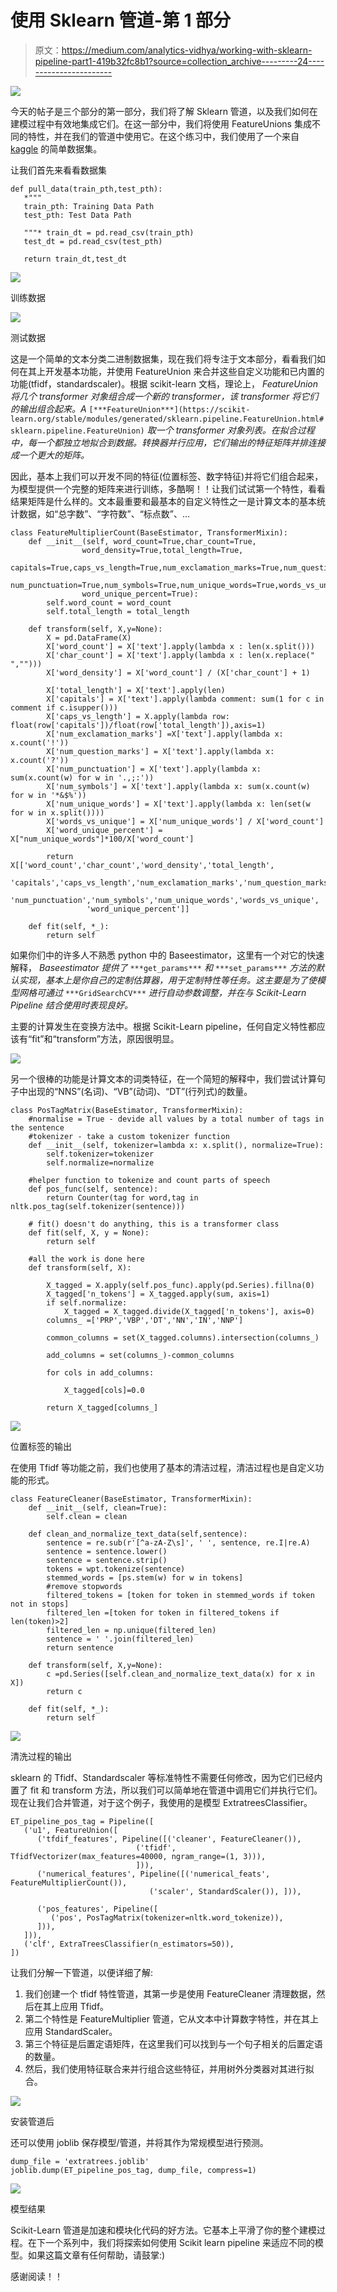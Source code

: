 # 使用 Sklearn 管道-第 1 部分

> 原文：<https://medium.com/analytics-vidhya/working-with-sklearn-pipeline-part1-419b32fc8b1?source=collection_archive---------24----------------------->

![](img/887a550bfe5f429696c4c9fe6c4849c6.png)

今天的帖子是三个部分的第一部分，我们将了解 Sklearn 管道，以及我们如何在建模过程中有效地集成它们。在这一部分中，我们将使用 FeatureUnions 集成不同的特性，并在我们的管道中使用它。在这个练习中，我们使用了一个来自 [kaggle](https://www.kaggle.com/c/nlp-getting-started/overview) 的简单数据集。

让我们首先来看看数据集

```
def pull_data(train_pth,test_pth):
   *"""
   train_pth: Training Data Path
   test_pth: Test Data Path

   """* train_dt = pd.read_csv(train_pth)
   test_dt = pd.read_csv(test_pth)

   return train_dt,test_dt
```

![](img/b6be9d69ce4392598870c8385914f0fa.png)

训练数据

![](img/63ba0b28443118fd59ec598f986d8931.png)

测试数据

这是一个简单的文本分类二进制数据集，现在我们将专注于文本部分，看看我们如何在其上开发基本功能，并使用 FeatureUnion 来合并这些自定义功能和已内置的功能(tfidf，standardscaler)。根据 scikit-learn 文档，理论上， *FeatureUnion 将几个 transformer 对象组合成一个新的 transformer，该 transformer 将它们的输出组合起来。A* `[***FeatureUnion***](https://scikit-learn.org/stable/modules/generated/sklearn.pipeline.FeatureUnion.html#sklearn.pipeline.FeatureUnion)` *取一个 transformer 对象列表。在拟合过程中，每一个都独立地拟合到数据。转换器并行应用，它们输出的特征矩阵并排连接成一个更大的矩阵。*

因此，基本上我们可以开发不同的特征(位置标签、数字特征)并将它们组合起来，为模型提供一个完整的矩阵来进行训练，多酷啊！！让我们试试第一个特性，看看结果矩阵是什么样的。文本最重要和最基本的自定义特性之一是计算文本的基本统计数据，如“总字数”、“字符数”、“标点数”、…

```
class FeatureMultiplierCount(BaseEstimator, TransformerMixin):
    def __init__(self, word_count=True,char_count=True,
                word_density=True,total_length=True,
                capitals=True,caps_vs_length=True,num_exclamation_marks=True,num_question_marks=True,
                num_punctuation=True,num_symbols=True,num_unique_words=True,words_vs_unique=True,
                word_unique_percent=True):
        self.word_count = word_count
        self.total_length = total_length

    def transform(self, X,y=None):
        X = pd.DataFrame(X)
        X['word_count'] = X['text'].apply(lambda x : len(x.split()))
        X['char_count'] = X['text'].apply(lambda x : len(x.replace(" ","")))
        X['word_density'] = X['word_count'] / (X['char_count'] + 1)

        X['total_length'] = X['text'].apply(len)
        X['capitals'] = X['text'].apply(lambda comment: sum(1 for c in comment if c.isupper()))
        X['caps_vs_length'] = X.apply(lambda row: float(row['capitals'])/float(row['total_length']),axis=1)
        X['num_exclamation_marks'] =X['text'].apply(lambda x: x.count('!'))
        X['num_question_marks'] = X['text'].apply(lambda x: x.count('?'))
        X['num_punctuation'] = X['text'].apply(lambda x: sum(x.count(w) for w in '.,;:'))
        X['num_symbols'] = X['text'].apply(lambda x: sum(x.count(w) for w in '*&$%'))
        X['num_unique_words'] = X['text'].apply(lambda x: len(set(w for w in x.split())))
        X['words_vs_unique'] = X['num_unique_words'] / X['word_count']
        X['word_unique_percent'] =  X["num_unique_words"]*100/X['word_count']

        return X[['word_count','char_count','word_density','total_length',
                 'capitals','caps_vs_length','num_exclamation_marks','num_question_marks',
                 'num_punctuation','num_symbols','num_unique_words','words_vs_unique',
                 'word_unique_percent']]

    def fit(self, *_):
        return self
```

如果你们中的许多人不熟悉 python 中的 Baseestimator，这里有一个对它的快速解释， *Baseestimator 提供了* `***get_params***` *和* `***set_params***` *方法的默认实现，基本上是你自己的定制估算器，用于定制特性等任务。这主要是为了使模型网格可通过* `***GridSearchCV***` *进行自动参数调整，并在与 Scikit-Learn Pipeline 结合使用时表现良好。*

主要的计算发生在变换方法中。根据 Scikit-Learn pipeline，任何自定义特性都应该有“fit”和“transform”方法，原因很明显。

![](img/710e25c17f69eaa9cf9c1e2e11680fba.png)

另一个很棒的功能是计算文本的词类特征，在一个简短的解释中，我们尝试计算句子中出现的“NNS”(名词)、“VB”(动词)、“DT”(行列式)的数量。

```
class PosTagMatrix(BaseEstimator, TransformerMixin):
    #normalise = True - devide all values by a total number of tags in the sentence
    #tokenizer - take a custom tokenizer function
    def __init__(self, tokenizer=lambda x: x.split(), normalize=True):
        self.tokenizer=tokenizer
        self.normalize=normalize

    #helper function to tokenize and count parts of speech
    def pos_func(self, sentence):
        return Counter(tag for word,tag in nltk.pos_tag(self.tokenizer(sentence)))

    # fit() doesn't do anything, this is a transformer class
    def fit(self, X, y = None):
        return self

    #all the work is done here
    def transform(self, X):

        X_tagged = X.apply(self.pos_func).apply(pd.Series).fillna(0)
        X_tagged['n_tokens'] = X_tagged.apply(sum, axis=1)
        if self.normalize:
            X_tagged = X_tagged.divide(X_tagged['n_tokens'], axis=0)
        columns_ =['PRP','VBP','DT','NN','IN','NNP']

        common_columns = set(X_tagged.columns).intersection(columns_)

        add_columns = set(columns_)-common_columns

        for cols in add_columns:

            X_tagged[cols]=0.0

        return X_tagged[columns_]
```

![](img/b221a88eff081121445f40eefbb9c627.png)

位置标签的输出

在使用 Tfidf 等功能之前，我们也使用了基本的清洁过程，清洁过程也是自定义功能的形式。

```
class FeatureCleaner(BaseEstimator, TransformerMixin):
    def __init__(self, clean=True):
        self.clean = clean

    def clean_and_normalize_text_data(self,sentence):
        sentence = re.sub(r'[^a-zA-Z\s]', ' ', sentence, re.I|re.A)
        sentence = sentence.lower()
        sentence = sentence.strip()
        tokens = wpt.tokenize(sentence)
        stemmed_words = [ps.stem(w) for w in tokens]
        #remove stopwords
        filtered_tokens = [token for token in stemmed_words if token not in stops]
        filtered_len =[token for token in filtered_tokens if len(token)>2]
        filtered_len = np.unique(filtered_len)
        sentence = ' '.join(filtered_len)
        return sentence

    def transform(self, X,y=None):
        c =pd.Series([self.clean_and_normalize_text_data(x) for x in X])
        return c

    def fit(self, *_):
        return self
```

![](img/08fd3ea2a3a1d7a05c3cbfa3c1aa15d1.png)

清洗过程的输出

sklearn 的 Tfidf、Standardscaler 等标准特性不需要任何修改，因为它们已经内置了 fit 和 transform 方法，所以我们可以简单地在管道中调用它们并执行它们。现在让我们合并管道，对于这个例子，我使用的是模型 ExtratreesClassifier。

```
ET_pipeline_pos_tag = Pipeline([
   ('u1', FeatureUnion([
      ('tfdif_features', Pipeline([('cleaner', FeatureCleaner()),
                            ('tfidf', TfidfVectorizer(max_features=40000, ngram_range=(1, 3))),
                            ])),
      ('numerical_features', Pipeline([('numerical_feats', FeatureMultiplierCount()),
                               ('scaler', StandardScaler()), ])),

      ('pos_features', Pipeline([
         ('pos', PosTagMatrix(tokenizer=nltk.word_tokenize)),
      ])),
   ])),
   ('clf', ExtraTreesClassifier(n_estimators=50)),
])
```

让我们分解一下管道，以便详细了解:

1.  我们创建一个 tfidf 特性管道，其第一步是使用 FeatureCleaner 清理数据，然后在其上应用 Tfidf。
2.  第二个特性是 FeatureMultiplier 管道，它从文本中计算数字特性，并在其上应用 StandardScaler。
3.  第三个特征是后置定语矩阵，在这里我们可以找到与一个句子相关的后置定语的数量。
4.  然后，我们使用特征联合来并行组合这些特征，并用树外分类器对其进行拟合。

![](img/72b28c05330b2b98b1903a60163e18e4.png)

安装管道后

还可以使用 joblib 保存模型/管道，并将其作为常规模型进行预测。

```
dump_file = 'extratrees.joblib'
joblib.dump(ET_pipeline_pos_tag, dump_file, compress=1)
```

![](img/2571e706dd4252becc714cfeca198f37.png)

模型结果

Scikit-Learn 管道是加速和模块化代码的好方法。它基本上平滑了你的整个建模过程。在下一个系列中，我们将探索如何使用 Scikit learn pipeline 来适应不同的模型。如果这篇文章有任何帮助，请鼓掌:)

感谢阅读！！